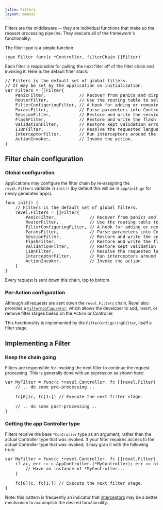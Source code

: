 ```yaml
---
title: Filters
layout: manual
---
```


Filters are the middleware -- they are individual functions that make up the
request processing pipeline.  They execute all of the framework's functionality.

The filter type is a simple function:

<pre class="prettyprint lang-go">
type Filter func(c *Controller, filterChain []Filter)
</pre>

Each filter is responsible for pulling the next filter off of the filter chain
and invoking it.  Here is the default filter stack:

<pre class="prettyprint lang-go">
// Filters is the default set of global filters.
// It may be set by the application on initialization.
var Filters = []Filter{
	PanicFilter,             // Recover from panics and display an error page instead.
	RouterFilter,            // Use the routing table to select the right Action
	FilterConfiguringFilter, // A hook for adding or removing per-Action filters.
	ParamsFilter,            // Parse parameters into Controller.Params.
	SessionFilter,           // Restore and write the session cookie.
	FlashFilter,             // Restore and write the flash cookie.
	ValidationFilter,        // Restore kept validation errors and save new ones from cookie.
	I18nFilter,              // Resolve the requested language
	InterceptorFilter,       // Run interceptors around the action.
	ActionInvoker,           // Invoke the action.
}
</pre>

## Filter chain configuration

### Global configuration

Applications may configure the filter chain by re-assigning the `revel.Filters`
variable in `init()` (by default this will be in `app/init.go` for newly
generated apps).

<pre class="prettyprint lang-go">
func init() {
	// Filters is the default set of global filters.
	revel.Filters = []Filter{
		PanicFilter,             // Recover from panics and display an error page instead.
		RouterFilter,            // Use the routing table to select the right Action
		FilterConfiguringFilter, // A hook for adding or removing per-Action filters.
		ParamsFilter,            // Parse parameters into Controller.Params.
		SessionFilter,           // Restore and write the session cookie.
		FlashFilter,             // Restore and write the flash cookie.
		ValidationFilter,        // Restore kept validation errors and save new ones from cookie.
		I18nFilter,              // Resolve the requested language
		InterceptorFilter,       // Run interceptors around the action.
		ActionInvoker,           // Invoke the action.
	}
}
</pre>

Every request is sent down this chain, top to bottom.

### Per-Action configuration

Although all requests are sent down the `revel.Filters` chain, Revel also
provides a
[`FilterConfigurator`](../docs/godoc/filterconfig.html#FilterConfigurator),
which allows the developer to add, insert, or remove filter stages baesd on the
Action or Controller.

This functionality is implemented by the `FilterConfiguringFilter`, itself a
filter stage.

## Implementing a Filter

### Keep the chain going

Filters are responsible for invoking the next filter to continue the request
processing.  This is generally done with an expression as shown here:

<pre class="prettyprint lang-go">
var MyFilter = func(c *revel.Controller, fc []revel.Filter) {
	// .. do some pre-processing ..

	fc[0](c, fc[1:]) // Execute the next filter stage.

	// .. do some post-processing ..
}
</pre>

### Getting the app Controller type

Filters receive the base `*Controller` type as an
argument, rather than the actual Controller type that was invoked.  If your
filter requires access to the actual Controller type that was invoked, it may
grab it with the following trick:

<pre class="prettyprint lang-go">
var MyFilter = func(c *revel.Controller, fc []revel.Filter) {
	if ac, err := c.AppController.(*MyController); err == nil {
		// Have an instance of *MyController...
	}

	fc[0](c, fc[1:]) // Execute the next filter stage.
}
</pre>

Note: this pattern is frequently an indicator that
[interceptors](interceptors.html) may be a better mechanism to accomplish the
desired functionality.
